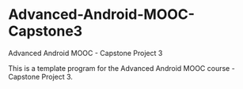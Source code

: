 # Advanced-Android-MOOC-Capstone3
Advanced Android MOOC - Capstone Project 3

This is a template program for the Advanced Android MOOC course - Capstone Project 3.

